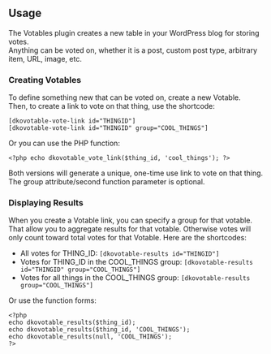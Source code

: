 Usage
-----

The Votables plugin creates a new table in your WordPress blog for storing
votes.<br>
Anything can be voted on, whether it is a post, custom post type, arbitrary
item, URL, image, etc.

### Creating Votables ###

To define something new that can be voted on, create a new Votable.<br>
Then, to create a link to vote on that thing, use the shortcode:
```
[dkovotable-vote-link id="THINGID"]
[dkovotable-vote-link id="THINGID" group="COOL_THINGS"]
```

Or you can use the PHP function:
```
<?php echo dkovotable_vote_link($thing_id, 'cool_things'); ?>
```

Both versions will generate a unique, one-time use link to vote on that
thing. The group attribute/second function parameter is optional.

### Displaying Results ###

When you create a Votable link, you can specify a group for that votable.
That allow you to aggregate results for that votable. Otherwise votes will
only count toward total votes for that Votable. Here are the shortcodes:

* All votes for THING_ID: `[dkovotable-results id="THINGID"]`
* Votes for THING_ID in the COOL_THINGS group: `[dkovotable-results id="THINGID" group="COOL_THINGS"]`
* Votes for all things in the COOL_THINGS group: `[dkovotable-results group="COOL_THINGS"]`

Or use the function forms:
```
<?php
echo dkovotable_results($thing_id);
echo dkovotable_results($thing_id, 'COOL_THINGS');
echo dkovotable_results(null, 'COOL_THINGS');
?>
```
